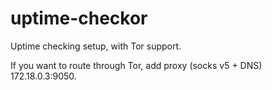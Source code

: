# uptime-checkor
Uptime checking setup, with Tor support.

If you want to route through Tor, add proxy (socks v5 + DNS) 172.18.0.3:9050.
